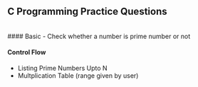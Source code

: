 ## C Programming Practice Questions 
<br>
#### Basic 
- Check whether a number is prime number or not 

#### Control Flow
- Listing Prime Numbers Upto N 
- Multplication Table (range given by user)
  
